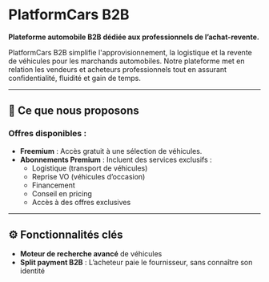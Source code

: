 # PlatformCars B2B

**Plateforme automobile B2B dédiée aux professionnels de l’achat-revente.**

PlatformCars B2B simplifie l'approvisionnement, la logistique et la revente de véhicules pour les marchands automobiles. Notre plateforme met en relation les vendeurs et acheteurs professionnels tout en assurant confidentialité, fluidité et gain de temps.

---

## 🚗 Ce que nous proposons

### Offres disponibles :
- **Freemium** : Accès gratuit à une sélection de véhicules.
- **Abonnements Premium** : Incluent des services exclusifs :
  - Logistique (transport de véhicules)
  - Reprise VO (véhicules d’occasion)
  - Financement
  - Conseil en pricing
  - Accès à des offres exclusives

---

## ⚙️ Fonctionnalités clés

- **Moteur de recherche avancé** de véhicules
- **Split payment B2B** : L’acheteur paie le fournisseur, sans connaître son identité
